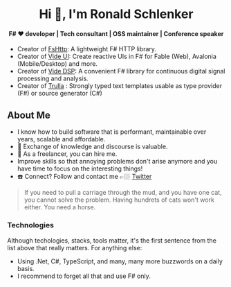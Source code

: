 <h1 align="center">Hi 👋, I'm Ronald Schlenker</h1>
<h4 align="center">F# ❤️ developer | Tech consultant | OSS maintainer | Conference speaker</h4>

* Creator of [FsHttp](https://github.com/fsprojects/FsHttp): A lightweight F# HTTP library.
* Creator of [Vide UI](https://github.com/RonaldSchlenker/Vide/tree/main/Vide.UI): Create reactive UIs in F# for Fable (Web), Avalonia (Mobile/Desktop) and more.
* Creator of [Vide DSP](https://github.com/RonaldSchlenker/Vide/tree/main/Vide.UI): A convenient F# library for continuous digital signal processing and analysis.
* Creator of [Trulla](https://github.com/RonaldSchlenker/Trulla) : Strongly typed text templates usable as type provider (F#) or source generator (C#)

## About Me

* I know how to build software that is performant, maintainable over years, scalable and affordable.
* :book: Exchange of knowledge and discourse is valuable.
* 🚀 As a freelancer, you can hire me.
* Improve skills so that annoying problems don't arise anymore and you have time to focus on the interesting things!
* :phone: Connect? Follow and contact me 👉🏼 [Twitter](https://twitter.com/schlenkr)

> If you need to pull a carriage through the mud, and you have one cat, you cannot solve the problem. Having hundrets of cats won't work either. You need a horse.

### Technologies

Although techologies, stacks, tools matter, it's the first sentence from the list above that really matters. For anything else:

* Using .Net, C#, TypeScript, and many, many more buzzwords on a daily basis.
* I recommend to forget all that and use F# only.
